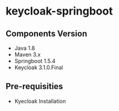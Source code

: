 # keycloak-springboot

## Components Version ##
* Java 1.8
* Maven 3.x
* Springboot 1.5.4
* Keycloak 3.1.0.Final

## Pre-requisities
* Kyecloak Installation
 
